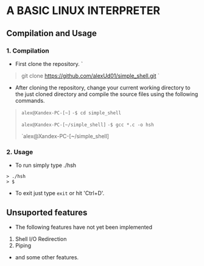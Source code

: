 # A BASIC LINUX INTERPRETER
## Compilation and Usage
### 1. Compilation
* First clone the repository.
`
> git clone https://github.com/alexUd01/simple_shell.git
`
* After cloning the repository, change your current working directory to the just cloned directory and compile the source files using the following commands.
> `alex@Xandex-PC-[~]`
> `-$ cd simple_shell`
>
> `alex@Xandex-PC-[~/simple_shell]`
> `-$ gcc *.c -o hsh`
>
> `alex@Xandex-PC-[~/simple_shell]


### 2. Usage
* To run simply type ./hsh
```
> ./hsh
> $
```
* To exit just type `exit` or hit 'Ctrl+D'.
## Unsuported features
* The following features have not yet been implemented
1. Shell I/O Redirection
2. Piping
* and some other features.